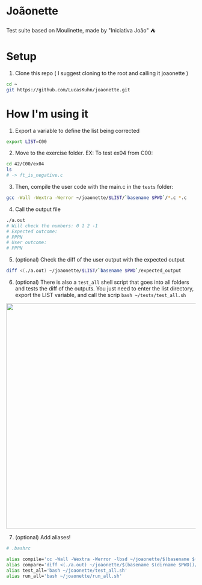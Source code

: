 # Joãonette
Test suite based on Moulinette, made by "Iniciativa João" ⛺️

# Setup 
1. Clone this repo ( I suggest cloning to the root and calling it joaonette )
```sh
cd ~
git https://github.com/LucasKuhn/joaonette.git
```

# How I'm using it

1. Export a variable to define the list being corrected
```sh
export LIST=C00
```

2. Move to the exercise folder. EX: To test ex04 from C00: 
```sh
cd 42/C00/ex04
ls
# -> ft_is_negative.c
```

3. Then, compile the user code with the main.c in the `tests` folder: 
```sh
gcc -Wall -Wextra -Werror ~/joaonette/$LIST/`basename $PWD`/*.c *.c
```

4. Call the output file
```sh
./a.out 
# Will check the numbers: 0 1 2 -1
# Expected outcome: 
# PPPN 
# User outcome: 
# PPPN
```

5. (optional) Check the diff of the user output with the expected output 
```sh
diff <(./a.out) ~/joaonette/$LIST/`basename $PWD`/expected_output
```

6. (optional) There is also a `test_all` shell script that goes into all folders and tests the diff of the outputs. 
You just need to enter the list directory, export the LIST variable, and call the scrip `bash ~/tests/test_all.sh` 

<img src="https://user-images.githubusercontent.com/26127185/121573685-e7ed6080-c9fb-11eb-9526-dd044caaed87.gif" width="600">

7. (optional) Add aliases! 
```sh
# .bashrc

alias compile='cc -Wall -Wextra -Werror -lbsd ~/joaonette/$(basename $(dirname $PWD))/$(basename $PWD)/*.c *.c'
alias compare='diff <(./a.out) ~/joaonette/$(basename $(dirname $PWD))/$(basename $PWD)/expected_output'
alias test_all='bash ~/joaonette/test_all.sh'
alias run_all='bash ~/joaonette/run_all.sh'
```

